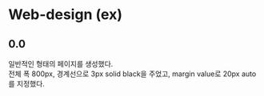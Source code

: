 # Web-design (ex)

## 0.0
일반적인 형태의 페이지를 생성했다.<br />
전체 폭 800px, 경계선으로 3px solid black을 주었고, margin value로 20px auto를 지정했다.<br />
